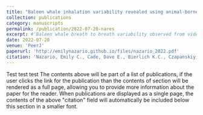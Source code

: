```yaml
---
title: "Baleen whale inhalation variability revealed using animal-borne video tags"
collection: publications
category: manuscripts
permalink: /publication/2022-07-20-nares
excerpt: #'Baleen whale breath to breath variability observed from video recordings of inhalations.'
date: 2022-07-20
venue: 'PeerJ'
paperurl: 'http://emilynazario.github.io/files/nazario_2022.pdf'
citation: 'Nazario, Emily C., Cade, Dave E., Bierlich K.C., Czapanskiy, Max F., Goldbogen, Jeremy A., Kahane-Rapport, Shirel R., van der Hoop, Julie M., San Luis, Merceline T., Friedlaender, Ari S. (2022). &quot;Baleen whale inhalation variability revealed using animal-borne video tags.&quot; <i>PeerJ</i>. 1(3).'
---
```


Test test test The contents above will be part of a list of publications, if the user clicks the link for the publication than the contents of section will be rendered as a full page, allowing you to provide more information about the paper for the reader. When publications are displayed as a single page, the contents of the above "citation" field will automatically be included below this section in a smaller font.
